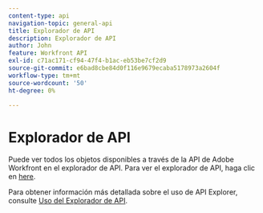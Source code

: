 ```yaml
---
content-type: api
navigation-topic: general-api
title: Explorador de API
description: Explorador de API
author: John
feature: Workfront API
exl-id: c71ac171-cf94-47f4-b1ac-eb53be7cf2d9
source-git-commit: e6bad8cbe84d0f116e9679ecaba5178973a2604f
workflow-type: tm+mt
source-wordcount: '50'
ht-degree: 0%

---
```



# Explorador de API

Puede ver todos los objetos disponibles a través de la API de Adobe Workfront en el explorador de API. Para ver el explorador de API, haga clic en [here](https://one.workfront.com/s/api-explorer).

Para obtener información más detallada sobre el uso de API Explorer, consulte [Uso del Explorador de API](../../wf-api/general/using-api-explorer.md).
